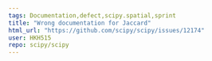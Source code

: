 ```yaml
---
tags: Documentation,defect,scipy.spatial,sprint
title: "Wrong documentation for Jaccard"
html_url: "https://github.com/scipy/scipy/issues/12174"
user: HKH515
repo: scipy/scipy
---
```


